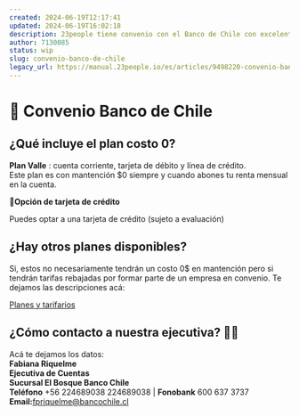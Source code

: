 ```yaml
---
created: 2024-06-19T12:17:41
updated: 2024-06-19T16:02:18
description: 23people tiene convenio con el Banco de Chile con excelentes beneficios.
author: 7130085
status: wip
slug: convenio-banco-de-chile
legacy_url: https://manual.23people.io/es/articles/9498220-convenio-banco-de-chile
---
```


# 🏦 Convenio Banco de Chile

## ¿Qué incluye el plan costo 0?

**Plan Valle** : cuenta corriente, tarjeta de débito y línea de crédito.  
Este plan es con mantención $0 siempre y cuando abones tu renta mensual en la
cuenta.

👀**Opción de tarjeta de crédito**

Puedes optar a una tarjeta de crédito (sujeto a evaluación)

## ¿Hay otros planes disponibles?

Si, estos no necesariamente tendrán un costo 0$ en mantención pero si tendrán
tarifas rebajadas por formar parte de un empresa en convenio. Te dejamos las
descripciones acá:

[Planes y
tarifarios](https://drive.google.com/file/d/1LSooIJQrXWdDnPCcFqH2fSbKzdZhQph8/view?usp=sharing)

## ¿Cómo contacto a nuestra ejecutiva? 👩‍💼

Acá te dejamos los datos:  
​**Fabiana Riquelme**  
​**Ejecutiva de Cuentas  
Sucursal El Bosque Banco Chile**  
​**Teléfono** +56 224689038 224689038 | **Fonobank** 600 637 3737  
​**Email:**[fpriquelme@bancochile.cl](mailto:cnunezg@bancochile.cl)


